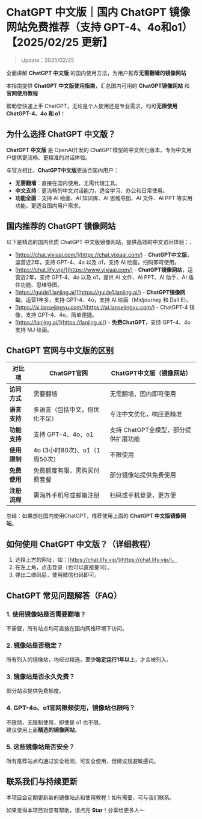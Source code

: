 # ChatGPT 中文版｜国内 ChatGPT 镜像网站免费推荐（支持 GPT-4、4o和o1）【2025/02/25 更新】

> Update：2025/02/25       

全面讲解 **ChatGPT 中文版** 的国内使用方法，为用户推荐**无需翻墙的镜像网站**

本指南提供 **ChatGPT 中文版使用指南**，汇总国内可用的 **ChatGPT镜像网站** 和 **官网使用教程**

帮助您快速上手 ChatGPT，无论是个人使用还是专业需求，均可**无限使用 ChatGPT-4、4o 和 o1**！

## 为什么选择 ChatGPT 中文版？

**ChatGPT 中文版** 是 OpenAI开发的 ChatGPT模型的中文优化版本，专为中文用户提供更流畅、更精准的对话体验。

与官方相比，**ChatGPT中文版**更适合国内用户：

- **无需翻墙**：直接在国内使用，无需代理工具。
- **中文支持**：更流畅的中文对话能力，适合学习、办公和日常使用。
- **功能全面**：支持 AI 绘画、AI 知识库、AI 思维导图、AI 文件、AI PPT 等实用功能，更适合国内用户需求。

## 国内推荐的 ChatGPT 镜像网站

以下是精选的国内优质 ChatGPT 中文版镜像网站，提供高效的中文访问体验：、
- [https://chat.yixiaai.com/](https://chat.yixiaai.com/) - **ChatGPT中文版**，运营近2年，支持 GPT-4、4o 以及 o1，支持 AI 绘画，扫码即可使用。
- [https://chat.lify.vip/](https://www.yixiaai.com/) - **ChatGPT镜像网站**，运营近2年，支持 GPT-4、4o 以及 o1，提供 AI 文件、AI PPT、AI 助手、AI 插件功能、思维导图。
- [https://guide1.lanjing.ai/](https://guide1.lanjing.ai/) - **ChatGPT镜像网站**，运营1年多，支持 GPT-4、4o，支持 AI 绘画（Midjourney 和 Dall·E）。
- [https://ai.lansejingyu.com/](https://ai.lansejingyu.com/) - ChatGPT-4 镜像，支持 GPT-4、4o，简单便捷。
- [https://lanjing.ai/](https://lanjing.ai/) - **免费ChatGPT**，支持 GPT-4、4o 支持 MJ 绘画。

## ChatGPT 官网与中文版的区别

| 对比项 | ChatGPT官网 | ChatGPT中文版（镜像网站）|
|-------- |-------- |-------- |
| **访问方式** | 需要翻墙 | 无需翻墙，国内即可使用 |
| **语言支持** | 多语言（包括中文，但优化不足） | 专注中文优化，响应更精准 |
| **功能支持** | 支持 GPT-4、4o、o1 | 支持 ChatGPT全模型，部分提供扩展功能 |
| **使用限制** | 4o (3小时80次)、o1（1周50次） | 不限使用 |
| **免费使用** | 免费额度有限，需购买付费套餐 | 部分镜像站提供免费使用 |
| **注册流程** | 需海外手机号或邮箱注册 | 扫码或手机登录，更方便 |

总结：如果想在国内使用ChatGPT，推荐使用上面的 **ChatGPT 中文版镜像网站**。

## 如何使用 ChatGPT 中文版？（详细教程）
1. 选择上方的网址，如：[https://chat.lify.vip/](https://chat.lify.vip/)。
2. 在左上角，点击登录（也可以直接提问）。
3. 弹出二维码后，使用微信扫码即可。

## ChatGPT 常见问题解答（FAQ）
### 1. 使用镜像站是否需要翻墙？
不需要，所有站点均可直接在国内网络环境下访问。

### 2. 镜像站是否稳定？
所有列入的镜像站，均经过精选，**至少稳定运行1年以上**，才会被列入。

### 3. 镜像站是否永久免费？
部分站点提供免费额度。

### 4. GPT-4o、o1官网限频使用，镜像站也限吗？
不限频，无限制使用，即使是 o1 也不限。  
建议使用上面**精选的镜像网站**。

### 5. 这些镜像站是否安全？
所有推荐站点均通过安全检测，可安全使用，但建议规避敏感词。

## 联系我们与持续更新

本项目会定期更新新的镜像站点和使用教程！如有需要，可与我们联系。

如果觉得本项目对您有帮助，请点亮 **Star**！分享给更多人～


